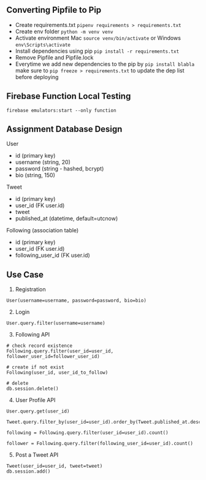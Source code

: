 ## Converting Pipfile to Pip

- Create requirements.txt
    ```pipenv requirements > requirements.txt```
- Create env folder
    ```python -m venv venv```
- Activate environment
    Mac ```source venv/bin/activate``` or Windows ```env\Scripts\activate```
- Install dependencies using pip
    ```pip install -r requirements.txt```
- Remove Pipfile and Pipfile.lock
- Everytime we add new dependencies to the pip by `pip install blabla` make sure to `pip freeze > requirements.txt` to update the dep list before deploying

## Firebase Function Local Testing
```firebase emulators:start --only function```

## Assignment Database Design

User
- id (primary key)
- username (string, 20)
- password (string - hashed, bcrypt)
- bio (string, 150)


Tweet
- id (primary key)
- user_id (FK user.id)
- tweet
- published_at (datetime, default=utcnow)


Following (association table)
- id (primary key)
- user_id (FK user.id)
- following_user_id (FK user.id)


## Use Case

1. Registration

```
User(username=username, password=password, bio=bio)
```

2. Login

```
User.query.filter(username=username)
```


3. Following API
```
# check record existence
Following.query.filter(user_id=user_id, follower_user_id=follower_user_id)

# create if not exist
Following(user_id, user_id_to_follow)

# delete
db.session.delete()
```


4. User Profile API
```
User.query.get(user_id)

Tweet.query.filter_by(user_id=user_id).order_by(Tweet.published_at.desc()).limit(10).all()

following = Following.query.filter(user_id=user_id).count()

follower = Following.query.filter(following_user_id=user_id).count()
```

5. Post a Tweet API
```
Tweet(user_id=user_id, tweet=tweet)
db.session.add()
```
